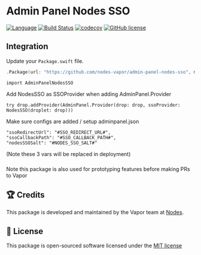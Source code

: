 # Admin Panel Nodes SSO
[![Language](https://img.shields.io/badge/Swift-3-brightgreen.svg)](http://swift.org)
[![Build Status](https://api.travis-ci.org/nodes-vapor/admin-panel-nodes-sso.svg?branch=master)](https://travis-ci.org/nodes-vapor/admin-panel-nodes-sso)
[![codecov](https://codecov.io/gh/nodes-vapor/admin-panel-nodes-sso/branch/master/graph/badge.svg)](https://codecov.io/gh/nodes-vapor/admin-panel-nodes-sso)
[![GitHub license](https://img.shields.io/badge/license-MIT-blue.svg)](https://raw.githubusercontent.com/nodes-vapor/sugar/master/LICENSE)

## Integration
Update your `Package.swift` file.
```swift
.Package(url: "https://github.com/nodes-vapor/admin-panel-nodes-sso", majorVersion: 0)
```

```
import AdminPanelNodesSSO
```

Add NodesSSO as SSOProvider when adding AdminPanel.Provider

```
try drop.addProvider(AdminPanel.Provider(drop: drop, ssoProvider: NodesSSO(droplet: drop)))
```

Make sure configs are added / setup
adminpanel.json

```
"ssoRedirectUrl": "#SSO_REDIRECT_URL#",
"ssoCallbackPath": "#SSO_CALLBACK_PATH#",
"nodesSSOSalt": "#NODES_SSO_SALT#"
```

(Note these 3 vars will be replaced in deployment)

###
Note this package is also used for prototyping features before making PRs to Vapor

## 🏆 Credits
This package is developed and maintained by the Vapor team at [Nodes](https://www.nodes.dk).

## 📄 License
This package is open-sourced software licensed under the [MIT license](http://opensource.org/licenses/MIT)
